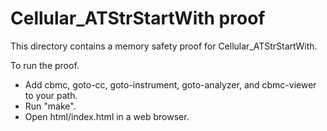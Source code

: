 Cellular_ATStrStartWith proof
==============

This directory contains a memory safety proof for Cellular_ATStrStartWith.

To run the proof.
* Add cbmc, goto-cc, goto-instrument, goto-analyzer, and cbmc-viewer
  to your path.
* Run "make".
* Open html/index.html in a web browser.